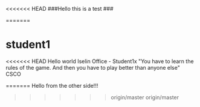 <<<<<<< HEAD
###Hello this is a test ###

=======
# student1
<<<<<<< HEAD
Hello world
Iselin Office - Student1x
"You have to learn the rules of the game. And then you have to play better than anyone else"
CSCO
>>>>>>>
=======
Hello from the other side!!!


>>>>>>> origin/master
>>>>>>> origin/master
